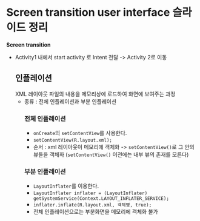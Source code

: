 # Screen transition user interface 슬라이드 정리
**Screen transition**
- Activity1 내에서 start activity 로 Intent 전달 -> Activity 2로 이동
    ## 인플레이션
    XML 레이아웃 파일의 내용을 메모리상에 로드하여 화면에 보여주는 과정
    - 종류 : 전체 인플레이션과 부분 인플레이션
        ### 전체 인플레이션
        - `onCreate`의 `setContentView`를 사용한다. 
        - `setContentView(R.layout.xml);`
        - 순서 : xml 레이아웃이 메모리에 객체화 -> `setContentView()`로 그 안의 뷰들을 객체화 (`setContentView()` 이전에는 내부 뷰의 존재를 모른다)
        ### 부분 인플레이션
        - `LayoutInflater`를 이용한다.
        - `LayoutInflater inflater = (LayoutInflater) getSystemService(Context.LAYOUT_INFLATER_SERVICE);`
        - `inflater.inflate(R.layout.xml, 객체명, true);`
        - 전체 인플레이션으로는 부분화면을 메모리에 객체화 불가
